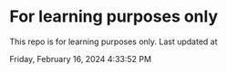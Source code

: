 # For learning purposes only
This repo is for learning purposes only.
Last updated at

Friday, February 16, 2024 4:33:52 PM

